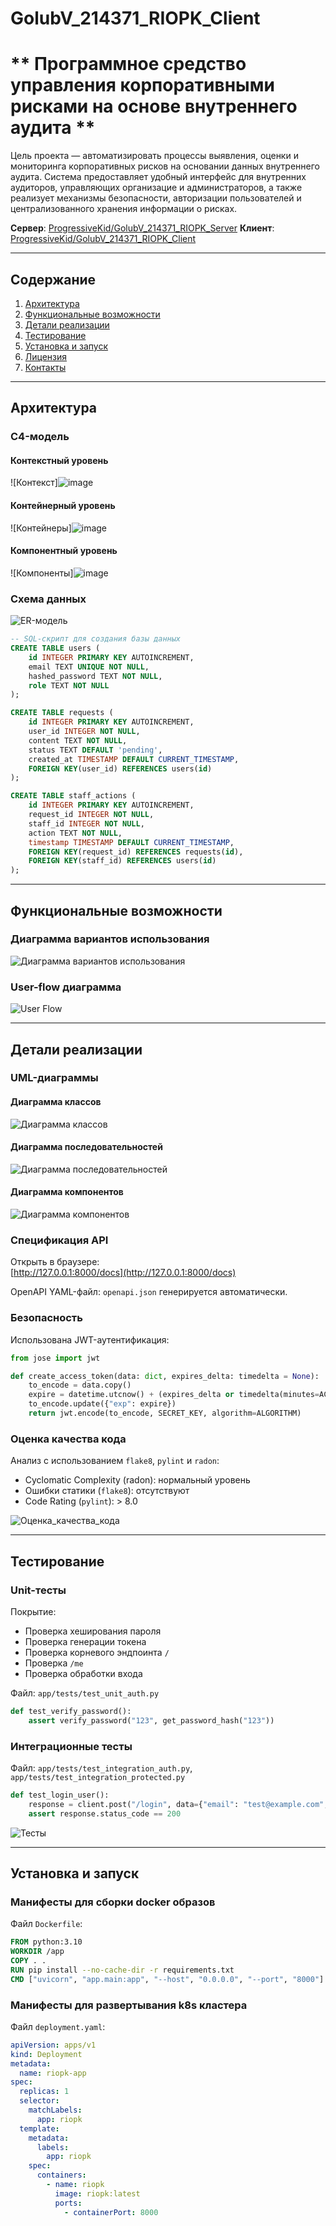 # GolubV_214371_RIOPK_Client
# ** Программное средство управления корпоративными рисками на основе внутреннего аудита **
Цель проекта — автоматизировать процессы выявления, оценки и мониторинга корпоративных рисков на основании данных внутреннего аудита. Система предоставляет удобный интерфейс для внутренних аудиторов, управляющих организацие и администраторов, а также реализует механизмы безопасности, авторизации пользователей и централизованного хранения информации о рисках.

**Сервер**: [ProgressiveKid/GolubV_214371_RIOPK_Server](https://github.com/ProgressiveKid/GolubV_214371_RIOPK_Server)
**Клиент**: [ProgressiveKid/GolubV_214371_RIOPK_Client](https://github.com/ProgressiveKid/GolubV_214371_RIOPK_Client)

---
## **Содержание**

1. [Архитектура](#архитектура)
2. [Функциональные возможности](#функциональные-возможности)
3. [Детали реализации](#детали-реализации)
4. [Тестирование](#тестирование)
5. [Установка и запуск](#установка-и-запуск)
6. [Лицензия](#лицензия)
7. [Контакты](#контакты)

---

## **Архитектура**

### C4-модель

#### Контекстный уровень
![Контекст]![image](https://github.com/user-attachments/assets/55fea538-845e-48b1-84d4-4b5c0cdda771)


#### Контейнерный уровень
![Контейнеры]![image](https://github.com/user-attachments/assets/7d51e7d4-9941-4837-945e-83d4b78fb5af)


#### Компонентный уровень
![Компоненты]![image](https://github.com/user-attachments/assets/d8d49aaa-a3b6-4c04-a699-20109198a787)


### Схема данных
![ER-модель](docs/ER_Diagram.png)

```sql
-- SQL-скрипт для создания базы данных
CREATE TABLE users (
    id INTEGER PRIMARY KEY AUTOINCREMENT,
    email TEXT UNIQUE NOT NULL,
    hashed_password TEXT NOT NULL,
    role TEXT NOT NULL
);

CREATE TABLE requests (
    id INTEGER PRIMARY KEY AUTOINCREMENT,
    user_id INTEGER NOT NULL,
    content TEXT NOT NULL,
    status TEXT DEFAULT 'pending',
    created_at TIMESTAMP DEFAULT CURRENT_TIMESTAMP,
    FOREIGN KEY(user_id) REFERENCES users(id)
);

CREATE TABLE staff_actions (
    id INTEGER PRIMARY KEY AUTOINCREMENT,
    request_id INTEGER NOT NULL,
    staff_id INTEGER NOT NULL,
    action TEXT NOT NULL,
    timestamp TIMESTAMP DEFAULT CURRENT_TIMESTAMP,
    FOREIGN KEY(request_id) REFERENCES requests(id),
    FOREIGN KEY(staff_id) REFERENCES users(id)
);
```

---

## **Функциональные возможности**

### Диаграмма вариантов использования
![Диаграмма вариантов использования](docs/UseCase.png)

### User-flow диаграмма

![User Flow](docs/User_Flow.png)


---

## **Детали реализации**

### UML-диаграммы

#### Диаграмма классов
![Диаграмма классов](docs/UML_Class_Diagram.png)

#### Диаграмма последовательностей
![Диаграмма последовательностей](docs/UML_Sequence_Diagram.png)

#### Диаграмма компонентов
![Диаграмма компонентов](docs/UML_Component_Diagram.png)

### Спецификация API

Открыть в браузере:  
[http://127.0.0.1:8000/docs](http://127.0.0.1:8000/docs)

OpenAPI YAML-файл: `openapi.json` генерируется автоматически.

### Безопасность

Использована JWT-аутентификация:
```python
from jose import jwt

def create_access_token(data: dict, expires_delta: timedelta = None):
    to_encode = data.copy()
    expire = datetime.utcnow() + (expires_delta or timedelta(minutes=ACCESS_TOKEN_EXPIRE_MINUTES))
    to_encode.update({"exp": expire})
    return jwt.encode(to_encode, SECRET_KEY, algorithm=ALGORITHM)
```

### Оценка качества кода

Анализ с использованием `flake8`, `pylint` и `radon`:
- Cyclomatic Complexity (radon): нормальный уровень
- Ошибки статики (`flake8`): отсутствуют
- Code Rating (`pylint`): > 8.0

![Оценка_качества_кода](docs/Оценка_качества_кода.png)

---

## **Тестирование**

### Unit-тесты

Покрытие:
- Проверка хеширования пароля
- Проверка генерации токена
- Проверка корневого эндпоинта `/`
- Проверка `/me`
- Проверка обработки входа

Файл: `app/tests/test_unit_auth.py`
```python
def test_verify_password():
    assert verify_password("123", get_password_hash("123"))
```

### Интеграционные тесты

Файл: `app/tests/test_integration_auth.py`, `app/tests/test_integration_protected.py`
```python
def test_login_user():
    response = client.post("/login", data={"email": "test@example.com", "password": "test"})
    assert response.status_code == 200
```

![Тесты](docs/Тесты.png)

---

## **Установка и запуск**

### Манифесты для сборки docker образов

Файл `Dockerfile`:
```dockerfile
FROM python:3.10
WORKDIR /app
COPY . .
RUN pip install --no-cache-dir -r requirements.txt
CMD ["uvicorn", "app.main:app", "--host", "0.0.0.0", "--port", "8000"]
```

### Манифесты для развертывания k8s кластера

Файл `deployment.yaml`:
```yaml
apiVersion: apps/v1
kind: Deployment
metadata:
  name: riopk-app
spec:
  replicas: 1
  selector:
    matchLabels:
      app: riopk
  template:
    metadata:
      labels:
        app: riopk
    spec:
      containers:
        - name: riopk
          image: riopk:latest
          ports:
            - containerPort: 8000
```
